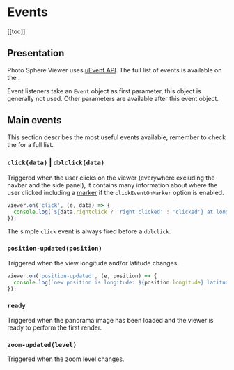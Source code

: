 # Events

[[toc]]

## Presentation

Photo Sphere Viewer uses [uEvent API](https://github.com/mistic100/uEvent#uevent). The full list of events is available on the <ApiLink page="PSV.html#.event:autorotate"/>.

Event listeners take an `Event` object as first parameter, this object is generally not used. Other parameters are available after this event object.

## Main events

This section describes the most useful events available, remember to check the <ApiLink page="PSV.html#.event:autorotate"/> for a full list.

### `click(data)` | `dblclick(data)`

Triggered when the user clicks on the viewer (everywhere excluding the navbar and the side panel), it contains many information about where the user clicked including a [marker](../plugins/plugin-markers.md) if the `clickEventOnMarker` option is enabled.

```js
viewer.on('click', (e, data) => {
  console.log(`${data.rightclick ? 'right clicked' : 'clicked'} at longitude: ${data.longitude} latitude: ${data.latitude}`);
});
```

The simple `click` event is always fired before  a `dblclick`.

### `position-updated(position)`

Triggered when the view longitude and/or latitude changes.

```js
viewer.on('position-updated', (e, position) => {
  console.log(`new position is longitude: ${position.longitude} latitude: ${position.latitude}`);
});
```

### `ready`

Triggered when the panorama image has been loaded and the viewer is ready to perform the first render.

### `zoom-updated(level)`

Triggered when the zoom level changes.
